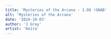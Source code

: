 ```yaml
---
title: 'Mysteries of the Arcana - 1.86 !GNAB'
alt: 'Mysteries of the Arcana'
date: '2024-10-03'
author: 'J Gray'
artist: 'Keira'
---
```

